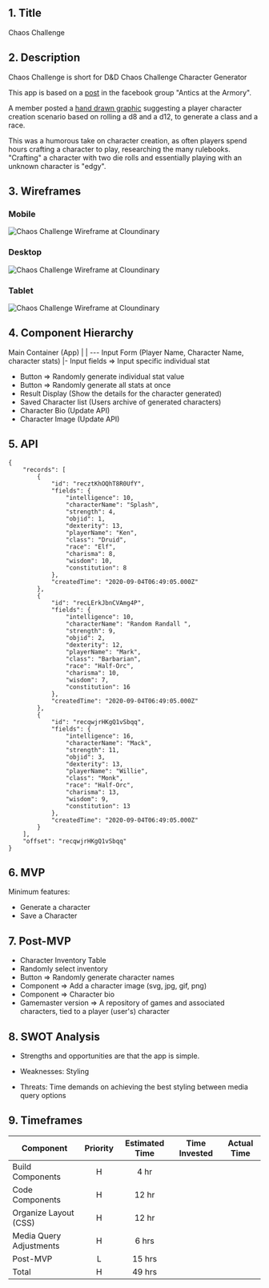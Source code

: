 
## 1. Title
Chaos Challenge
## 2. Description
Chaos Challenge is short for D&D Chaos Challenge Character Generator

This app is based on a [post](https://www.facebook.com/Kaligant/posts/316594909056037?__tn__=%2CO*F] "Source Material") in the facebook group
"Antics at the Armory". 

A member posted a [hand drawn graphic](https://res.cloudinary.com/dk8xr0vts/image/upload/c_scale,w_250/v1599204601/Project%201/Project%202/NoReRolls_q88icg.jpg) suggesting a player character creation scenario based on rolling a d8 and a d12, to generate a class and a race.

This was a humorous take on character creation, as often players spend hours crafting a character to play, researching the many rulebooks. "Crafting" a character with two die rolls and essentially playing with an unknown character is "edgy".
## 3. Wireframes

### Mobile
![Chaos Challenge Wireframe at Cloundinary](https://res.cloudinary.com/dk8xr0vts/image/upload/v1599201954/Project%201/Project%202/D_D_Chaos_Challenge_Character_Generator_nvmxjk.png)
### Desktop
![Chaos Challenge Wireframe at Cloundinary](https://res.cloudinary.com/dk8xr0vts/image/upload/c_scale,w_445/v1599237792/Project%201/Project%202/D_D_Chaos_Challenge_Character_Generator_Desktop_bea9lh.png)

### Tablet
![Chaos Challenge Wireframe at Cloundinary](https://res.cloudinary.com/dk8xr0vts/image/upload/c_scale,w_411/v1599239439/Project%201/Project%202/D_D_Chaos_Challenge_Character_Generator_Tablet_elt4if.png)

## 4. Component Hierarchy
Main Container (App)
|
| --- Input Form (Player Name, Character Name, character stats)
     |- Input fields => Input specific individual stat
   - Button => Randomly generate individual stat value
   - Button => Randomly generate all stats at once
 - Result Display (Show the details for the character generated)
 - Saved Character list (Users archive of generated characters)
 - Character Bio (Update API)
 - Character Image (Update API)

## 5. API
```  
{
    "records": [
        {
            "id": "recztKhOQhT8R0UfY",
            "fields": {
                "intelligence": 10,
                "characterName": "Splash",
                "strength": 4,
                "objid": 1,
                "dexterity": 13,
                "playerName": "Ken",
                "class": "Druid",
                "race": "Elf",
                "charisma": 8,
                "wisdom": 10,
                "constitution": 8
            },
            "createdTime": "2020-09-04T06:49:05.000Z"
        },
        {
            "id": "recLErkJbnCVAmg4P",
            "fields": {
                "intelligence": 10,
                "characterName": "Random Randall ",
                "strength": 9,
                "objid": 2,
                "dexterity": 12,
                "playerName": "Mark",
                "class": "Barbarian",
                "race": "Half-Orc",
                "charisma": 10,
                "wisdom": 7,
                "constitution": 16
            },
            "createdTime": "2020-09-04T06:49:05.000Z"
        },
        {
            "id": "recqwjrHKgQ1vSbqq",
            "fields": {
                "intelligence": 16,
                "characterName": "Mack",
                "strength": 11,
                "objid": 3,
                "dexterity": 13,
                "playerName": "Willie",
                "class": "Monk",
                "race": "Half-Orc",
                "charisma": 13,
                "wisdom": 9,
                "constitution": 13
            },
            "createdTime": "2020-09-04T06:49:05.000Z"
        }
    ],
    "offset": "recqwjrHKgQ1vSbqq"
}
```

## 6. MVP
Minimum features:
 - Generate a character
 - Save a Character

## 7. Post-MVP

 - Character Inventory Table
 - Randomly select inventory
 - Button => Randomly generate character names
 - Component => Add a character image (svg, jpg, gif, png)
 - Component => Character bio
 - Gamemaster version => A repository of games and associated characters, tied to a player (user's) character

## 8. SWOT Analysis

- Strengths and opportunities are that the app is simple.

- Weaknesses: Styling
- Threats: Time demands on achieving the best styling between media query options

## 9. Timeframes

| Component | Priority | Estimated Time | Time Invested | Actual Time |
| --- | :---: |  :---: | :---: | :---: |
| Build Components | H | 4 hr |  |  |
| Code Components | H | 12 hr |  |  |
| Organize Layout (CSS) | H | 12 hr  | | |
| Media Query Adjustments| H | 6 hrs | | |
| Post-MVP| L | 15 hrs |  | |
| Total                             | H | 49 hrs|  |  |